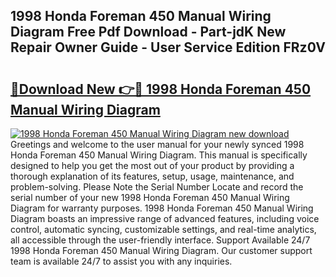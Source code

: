 ## 1998 Honda Foreman 450 Manual Wiring Diagram Free Pdf Download - Part-jdK New Repair Owner Guide - User Service Edition FRz0V

# <h2><a href="http://bc51424.oget.top/?id=1998+Honda+Foreman+450+Manual+Wiring+Diagram">🔗Download New 👉🔴 1998 Honda Foreman 450 Manual Wiring Diagram</a></h2>

[![1998 Honda Foreman 450 Manual Wiring Diagram new download](https://i.imgur.com/5g1atiW.png)](http://bc51424.oget.top/?id=1998+Honda+Foreman+450+Manual+Wiring+Diagram)
Greetings and welcome to the user manual for your newly synced 1998 Honda Foreman 450 Manual Wiring Diagram. This manual is specifically designed to help you get the most out of your product by providing a thorough explanation of its features, setup, usage, maintenance, and problem-solving. Please Note the Serial Number Locate and record the serial number of your new 1998 Honda Foreman 450 Manual Wiring Diagram for warranty purposes. 1998 Honda Foreman 450 Manual Wiring Diagram boasts an impressive range of advanced features, including voice control, automatic syncing, customizable settings, and real-time analytics, all accessible through the user-friendly interface. Support Available 24/7 1998 Honda Foreman 450 Manual Wiring Diagram. Our customer support team is available 24/7 to assist you with any inquiries.
